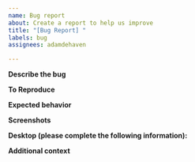 ```yaml
---
name: Bug report
about: Create a report to help us improve
title: "[Bug Report] "
labels: bug
assignees: adamdehaven

---
```


**Describe the bug**
<!-- A clear and concise description of what the bug is. -->

**To Reproduce**
<!--
Steps to reproduce the behavior:
1. Launch application '...'
2. Run extension '....'
3. Choose option '....'
4. See error
-->

**Expected behavior**
<!-- A clear and concise description of what you expected to happen. -->

**Screenshots**
<!-- If applicable, add screenshots to help explain your problem. -->

**Desktop (please complete the following information):**
<!--
- OS: [e.g. Windows 10]
- Adobe Illustrator Version [e.g. Adobe Illustrator CC 2020]
- -->

**Additional context**
<!-- Add any other context about the problem here. -->

